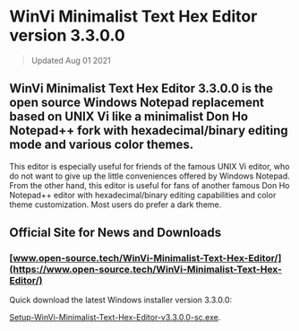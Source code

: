 # WinVi Minimalist Text Hex Editor version 3.3.0.0

> Updated Aug 01 2021

## WinVi Minimalist Text Hex Editor 3.3.0.0 is the open source Windows Notepad replacement based on UNIX Vi like a minimalist Don Ho Notepad++ fork with hexadecimal/binary editing mode and various color themes.

This editor is especially useful for friends of the famous UNIX Vi editor, who do not want to give up the little conveniences offered by Windows Notepad.
From the other hand, this editor is useful for fans of another famous Don Ho Notepad++ editor with hexadecimal/binary editing capabilities and color theme customization.
Most users do prefer a dark theme.

## Official Site for News and Downloads

### [www.open-source.tech/WinVi-Minimalist-Text-Hex-Editor/](https://www.open-source.tech/WinVi-Minimalist-Text-Hex-Editor/)

Quick download the latest Windows installer version 3.3.0.0:

[Setup-WinVi-Minimalist-Text-Hex-Editor-v3.3.0.0-sc.exe](https://filedn.com/llBp1EbMQML0Hdv9A9SVo6b/Setup-WinVi-Minimalist-Text-Hex-Editor-v3.3.0.0-sc.exe).
